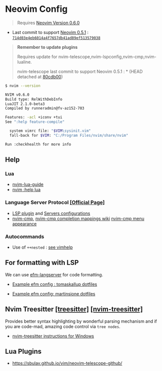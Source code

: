 # Neovim Config

> Requires [Neovim Version 0.6.0](https://github.com/neovim/neovim/releases/tag/v0.6.0)

- Last commit to support [Neovim 0.5.1](https://github.com/neovim/neovim/releases/tag/v0.6.0jj) : [`714d03e4eb6014a4f7657db41ad89ef513579038`](https://github.com/PrashanthaTP/dotfiles/tree/714d03e4eb6014a4f7657db41ad89ef513579038)

> **Remember to update plugins**
>
> Requires update for nvim-telescope,nvim-lspconfig,nvim-cmp,nvim-lualine.
>
> nvim-telescope last commit to support Neovim 0.5.1 : * (HEAD detached at [80cdb00](https://github.com/nvim-telescope/telescope.nvim/commit/80cdb00))
> 

```bash
$ nvim --version

NVIM v0.6.0
Build type: RelWithDebInfo
LuaJIT 2.1.0-beta3
Compiled by runneradmin@fv-az152-703

Features: -acl +iconv +tui
See ":help feature-compile"

  system vimrc file: "$VIM\sysinit.vim"
  fall-back for $VIM: "C:/Program Files/nvim/share/nvim"

Run :checkhealth for more info
```
## Help

### Lua

+ [nvim-lua-guide](https://github.com/nanotee/nvim-lua-guide)
+ [nvim :help lua](https://neovim.io/doc/user/lua.html)

### Language Server Protocol [[Official Page]](https://microsoft.github.io/language-server-protocol/)

+ [LSP plugin](https://github.com/neovim/nvim-lspconfig) and [Servers configurations](https://github.com/neovim/nvim-lspconfig/blob/master/doc/server_configurations.md)
+ [nvim-cmp](https://github.com/hrsh7th/nvim-cmp), [nvim-cmp completion
  mappings wiki](https://github.com/hrsh7th/nvim-cmp/wiki/Example-mappings)
  [nvim-cmp menu appearance](https://github.com/hrsh7th/nvim-cmp/wiki/Menu-Appearance)

### Autocommands

- Use of `++nested` : [see vimhelp](https://vimhelp.org/autocmd.txt.html#autocmd-nested)

## For formatting with LSP

We can use [efm-langserver](https://github.com/mattn/efm-langserver) for code formatting.

+ [Example efm config : tomaskallup dotfiles](https://github.com/tomaskallup/dotfiles/blob/29177be3dc416842a3e9112520d4caa4b039728c/nvim/lua/plugins/nvim-lspconfig.lua#L138-L167) 

+ [Example efm config: martinsione dotfiles](https://github.com/martinsione/dotfiles/blob/3716969e12d663d9d7be432682f8fd5c022e44f1/src/.config/nvim/lua/modules/config/nvim-lspconfig/format.lua)

## Nvim Treesitter [[treesitter]](https://github.com/tree-sitter/tree-sitter) [[nvim-treesitter]](https://github.com/nvim-treesitter/nvim-treesitter)

Provides better syntax highlighting by wonderful parsing mechanism and if you are code-mad, amazing code control via `tree nodes`.

+ [nvim-treesitter instructions for Windows](https://github.com/nvim-treesitter/nvim-treesitter/wiki/Windows-support)

## Lua Plugins

+ https://sbulav.github.io/vim/neovim-telescope-github/

